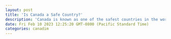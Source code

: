 ```yaml
---
layout: post
title: 'Is Canada a Safe Country?'
description: 'Canada is known as one of the safest countries in the world. When determining whether Canada is a safe country, we will look at five […]'
date: Fri Feb 10 2023 12:25:20 GMT-0800 (Pacific Standard Time)
categories: canadim
---
```


